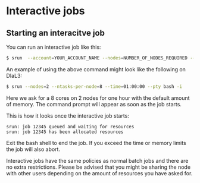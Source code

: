# Interactive jobs

## Starting an interacitve job

You can run an interactive job like this:

```bash
$ srun  --account=YOUR_ACCOUNT_NAME --nodes=NUMBER_OF_NODES_REQUIRED --ntasks-per-node=NUMBER_TASKS_PER_NODE --time=HH:MM:SS --pty bash -i
```

An example of using the above command might look like the following on DIaL3:

```bash
$ srun --nodes=2 --ntasks-per-node=8 --time=01:00:00 --pty bash -i
```

Here we ask for a 8 cores on 2 nodes for one hour with the default amount of memory. The command prompt will appear as soon as the job starts.

This is how it looks once the interactive job starts:

```
srun: job 12345 queued and waiting for resources
srun: job 12345 has been allocated resources
```

Exit the bash shell to end the job. If you exceed the time or memory limits the job will also abort.

Interactive jobs have the same policies as normal batch jobs and there are no extra restrictions. Please be advised that you might be sharing the node with other users depending on the amount of resources you have asked for.

